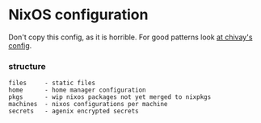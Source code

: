 # NixOS configuration

Don't copy this config, as it is horrible. For good patterns look [at chivay's config](https://github.com/chivay/sysconf).

### structure

```
files     - static files
home      - home manager configuration
pkgs      - wip nixos packages not yet merged to nixpkgs
machines  - nixos configurations per machine
secrets   - agenix encrypted secrets
```
